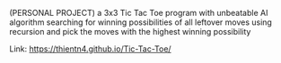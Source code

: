 (PERSONAL PROJECT) a 3x3 Tic Tac Toe program with unbeatable AI algorithm searching for winning possibilities of all leftover moves using recursion and pick the moves with the highest winning possibility

Link: https://thientn4.github.io/Tic-Tac-Toe/
